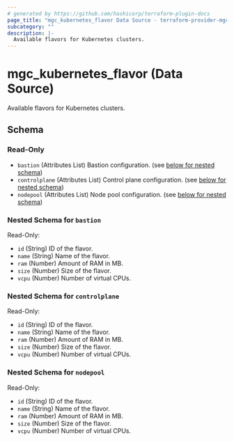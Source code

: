 ```yaml
---
# generated by https://github.com/hashicorp/terraform-plugin-docs
page_title: "mgc_kubernetes_flavor Data Source - terraform-provider-mgc"
subcategory: ""
description: |-
  Available flavors for Kubernetes clusters.
---
```


# mgc_kubernetes_flavor (Data Source)

Available flavors for Kubernetes clusters.



<!-- schema generated by tfplugindocs -->
## Schema

### Read-Only

- `bastion` (Attributes List) Bastion configuration. (see [below for nested schema](#nestedatt--bastion))
- `controlplane` (Attributes List) Control plane configuration. (see [below for nested schema](#nestedatt--controlplane))
- `nodepool` (Attributes List) Node pool configuration. (see [below for nested schema](#nestedatt--nodepool))

<a id="nestedatt--bastion"></a>
### Nested Schema for `bastion`

Read-Only:

- `id` (String) ID of the flavor.
- `name` (String) Name of the flavor.
- `ram` (Number) Amount of RAM in MB.
- `size` (Number) Size of the flavor.
- `vcpu` (Number) Number of virtual CPUs.


<a id="nestedatt--controlplane"></a>
### Nested Schema for `controlplane`

Read-Only:

- `id` (String) ID of the flavor.
- `name` (String) Name of the flavor.
- `ram` (Number) Amount of RAM in MB.
- `size` (Number) Size of the flavor.
- `vcpu` (Number) Number of virtual CPUs.


<a id="nestedatt--nodepool"></a>
### Nested Schema for `nodepool`

Read-Only:

- `id` (String) ID of the flavor.
- `name` (String) Name of the flavor.
- `ram` (Number) Amount of RAM in MB.
- `size` (Number) Size of the flavor.
- `vcpu` (Number) Number of virtual CPUs.
